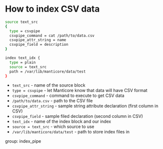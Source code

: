 # How to index CSV data

```bash
source text_src
{
  type = csvpipe
  csvpipe_command = cat /path/to/data.csv
  csvpipe_attr_string = name
  csvpipe_field = description
}

index text_idx {
  type = plain
  source = text_src
  path = /var/lib/manticore/data/test
}
```

- `text_src` - name of the source block
- `type = csvpipe` - let Manticore know that data will have CSV format
- `csvpipe_command` - command to execute to get CSV data
- `/path/to/data.csv` - path to the CSV file
- `csvpipe_attr_string` - sample string attribute declaration (first column in CSV)
- `csvpipe_field` - sample filed declaration (second column in CSV)
- `text_idx` - name of the index block and our index
- `source = text_src` - which source to use
- `/var/lib/manticore/data/test` - path to store index files in

group: index_pipe



